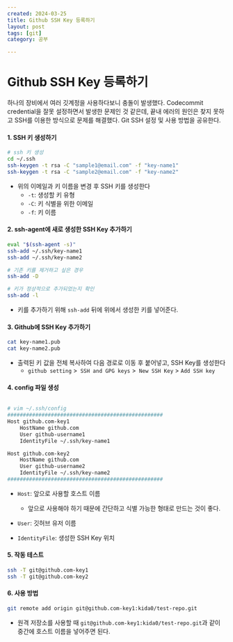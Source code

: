 ```yaml
---
created: 2024-03-25
title: Github SSH Key 등록하기
layout: post
tags: [git]
category: 공부

---
```





# Github SSH Key 등록하기

하나의 장비에서 여러 깃계정을 사용하다보니 충돌이 발생했다. Codecommit credential을 잘못 설정하면서 발생한 문제인 것 같은데, 끝내 에러의 원인은 찾지 못하고 SSH를 이용한 방식으로 문제를 해결했다. Git SSH 설정 및 사용 방법을 공유한다.



#### 1. SSH 키 생성하기

```bash
# ssh 키 생성
cd ~/.ssh
ssh-keygen -t rsa -C "sample1@email.com" -f "key-name1"
ssh-keygen -t rsa -C "sample2@email.com" -f "key-name2"
```

* 위의 이메일과 키 이름을 변경 후 SSH 키를 생성한다
  * `-t`: 생성할 키 유형
  * `-C`: 키 식별을 위한 이메일
  * `-f`: 키 이름



#### 2. ssh-agent에 새로 생성한 SSH Key 추가하기

```bash
eval "$(ssh-agent -s)"
ssh-add ~/.ssh/key-name1
ssh-add ~/.ssh/key-name2

# 기존 키를 제거하고 싶은 경우
ssh-add -D

# 키가 정상적으로 추가되었는지 확인
ssh-add -l
```

* 키를 추가하기 위해 `ssh-add` 뒤에 위에서 생성한 키를 넣어준다.



#### 3. Github에 SSH Key 추가하기

```bash 
cat key-name1.pub
cat key-name2.pub
```

* 출력된 키 값을 전체 복사하여 다음 경로로 이동 후 붙어넣고, SSH Key를 생성한다
  * `github setting` >` SSH and GPG keys` >` New SSH Key` > `Add SSH key`



#### 4. config 파일 생성

```bash

# vim ~/.ssh/config
##################################################
Host github.com-key1
    HostName github.com
    User github-username1
    IdentityFile ~/.ssh/key-name1

Host github.com-key2
    HostName github.com
    User github-username2
    IdentityFile ~/.ssh/key-name2    
##################################################
```

* `Host`: 앞으로 사용할 호스트 이름
  * 앞으로 사용해야 하기 때문에 간단하고 식별 가능한 형태로 만드는 것이 좋다.

* `User`: 깃허브 유저 이름
* `IdentityFile`: 생성한 SSH Key 위치



#### 5. 작동 테스트

```bash
ssh -T git@github.com-key1
ssh -T git@github.com-key2
```



#### 6. 사용 방법

```bash
git remote add origin git@github.com-key1:kida0/test-repo.git
```

* 원격 저장소를 사용할 때 `git@github.com-key1:kida0/test-repo.git`과 같이 중간에 호스트 이름을 넣어주면 된다.

